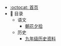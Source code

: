 - [:octocat: 首页](/README)
- :memo: 目录
   - 语文
     - [朝花夕拾](/md/yuwen/ZhaoHuaXiShi.md)
   - 历史
     - [九年级历史资料](/md/lishi/九年级历史资料.md)
